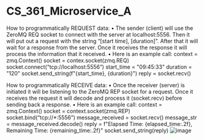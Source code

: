 # CS_361_Microservice_A


How to programmatically REQUEST data:
	• The sender (client) will use the ZeroMQ REQ socket to connect with the server at localhost:5556. Then it will put out a request with the string “[start time], [duration]”. After that it will wait for a response from the server. Once it receives the response it will process the information that it received.
	• Here is an example call:
		context = zmq.Context()
		socket = contex.socket(zmq.REQ)
		socket.connect(“tcp://localhost:5556”)
		start_time = "09:45:33"
		duration = "120"
		socket.send_string(f"{start_time}, {duration}")
		reply = socket.recv()
	
How to programmatically RECEIVE data:
	• Once the receiver (server) is initiated it will be listening to the ZeroMQ REP socket for a request. Once it receives the request it will decode and process it (socket.recv) before sending back a response.
	• Here is an example call:
		context = zmq.Context()
		socket = context.socket(zmq.REP)
		socket.bind(“tcp://*:5556”)
		message_received = socket.recv()
		message_str = message_received.decode()
		reply = f"Elapsed Time: {elapsed_time:.2f}, Remaining Time: {remaining_time:.2f}"
 socket.send_string(reply) ![image](https://github.com/user-attachments/assets/b3927b31-0c71-4b57-a6e2-40aeaa86f3b7)

